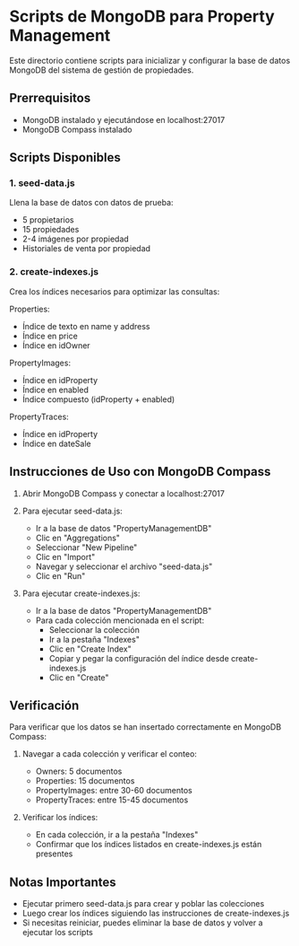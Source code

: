 # Scripts de MongoDB para Property Management

Este directorio contiene scripts para inicializar y configurar la base de datos MongoDB del sistema de gestión de propiedades.

## Prerrequisitos

- MongoDB instalado y ejecutándose en localhost:27017
- MongoDB Compass instalado

## Scripts Disponibles

### 1. seed-data.js
Llena la base de datos con datos de prueba:
- 5 propietarios
- 15 propiedades
- 2-4 imágenes por propiedad
- Historiales de venta por propiedad

### 2. create-indexes.js
Crea los índices necesarios para optimizar las consultas:

Properties:
- Índice de texto en name y address
- Índice en price
- Índice en idOwner

PropertyImages:
- Índice en idProperty
- Índice en enabled
- Índice compuesto (idProperty + enabled)

PropertyTraces:
- Índice en idProperty
- Índice en dateSale

## Instrucciones de Uso con MongoDB Compass

1. Abrir MongoDB Compass y conectar a localhost:27017

2. Para ejecutar seed-data.js:
   - Ir a la base de datos "PropertyManagementDB"
   - Clic en "Aggregations"
   - Seleccionar "New Pipeline"
   - Clic en "Import"
   - Navegar y seleccionar el archivo "seed-data.js"
   - Clic en "Run"

3. Para ejecutar create-indexes.js:
   - Ir a la base de datos "PropertyManagementDB"
   - Para cada colección mencionada en el script:
     - Seleccionar la colección
     - Ir a la pestaña "Indexes"
     - Clic en "Create Index"
     - Copiar y pegar la configuración del índice desde create-indexes.js
     - Clic en "Create"

## Verificación

Para verificar que los datos se han insertado correctamente en MongoDB Compass:

1. Navegar a cada colección y verificar el conteo:
   - Owners: 5 documentos
   - Properties: 15 documentos
   - PropertyImages: entre 30-60 documentos
   - PropertyTraces: entre 15-45 documentos

2. Verificar los índices:
   - En cada colección, ir a la pestaña "Indexes"
   - Confirmar que los índices listados en create-indexes.js están presentes

## Notas Importantes

- Ejecutar primero seed-data.js para crear y poblar las colecciones
- Luego crear los índices siguiendo las instrucciones de create-indexes.js
- Si necesitas reiniciar, puedes eliminar la base de datos y volver a ejecutar los scripts